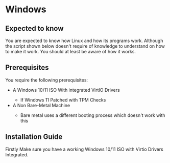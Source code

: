 # Windows

## Expected to know
You are expected to know how Linux and how its programs work. Although the script shown below doesn't require  of knowledge to understand on how to make it work. You should at least be aware of how it works.

## Prerequisites
You require the following prerequisites:
<ul>
    <li> A Windows 10/11 ISO With integrated VirtIO Drivers</li>
        <ul>
        <li> If Windows 11 Patched with TPM Checks</li>
        </ul>
    <li> A Non Bare-Metal Machine</li>
        <ul>
        <li> Bare metal uses a different booting process which doesn't work with this</li>
        </ul>
</ul>

## Installation Guide
Firstly Make sure you have a working Windows 10/11 ISO with Virtio Drivers Integrated.
